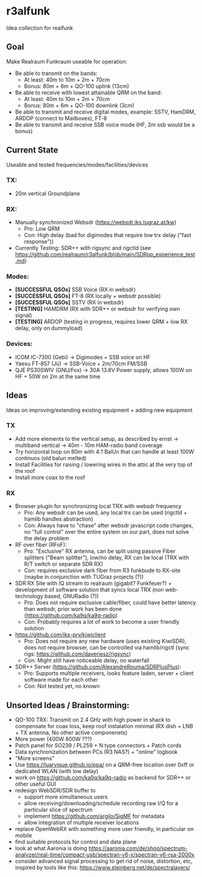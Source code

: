 # r3alfunk
Idea collection for realfunk

## Goal
Make Realraum Funkraum useable for operation:
 * Be able to transmit on the bands:
   * At least: 40m to 10m + 2m + 70cm
   * Bonus: 80m + 6m + QO-100 uplink (13cm)
 * Be able to receive with lowest attainable QRM on the band:
   * At least: 40m to 10m + 2m + 70cm
   * Bonus: 80m + 6m + QO-100 downlink (3cm)
 * Be able to transmit and receive digital modes, example: SSTV, HamDRM, ARDOP (connect to Mailboxes), FT-8
 * Be able to transmit and receive SSB voice mode (HF, 2m ssb would be a bonus)

## Current State
Useable and tested frequencies/modes/facilities/devices
### TX:
* 20m vertical Groundplane

### RX:
* Manually synchronized Websdr (https://websdr.iks.tugraz.at/kw)
  * Pro: Low QRM
  * Con: High delay (bad for digimodes that require low trx delay ("fast response"))
* Currently Testing: SDR++ with rigsync and rigctld (see https://github.com/realraum/r3alfunk/blob/main/SDRpp_experience_test.md)

### Modes:
* __[SUCCESSFUL QSOs]__ SSB Voice (RX in websdr)
* __[SUCCESSFUL QSOs]__ FT-8 (RX locally + websdr possible)
* __[SUCCESSFUL QSOs]__ SSTV (RX in websdr)
* __[TESTING]__ HAMDRM (RX with SDR++ or websdr for verifying own signal)
* __[TESTING]__ ARDOP (testing in progress, requires lower QRM + low RX delay, only on dummyload)

### Devices:
* ICOM IC-7300 (Gebi) -> Digimodes + SSB voice on HF
* Yaesu FT-857 (Jü) -> SSB-Voice + 2m/70cm FM/SSB
* QJE PS30SWIV (GNU/Fox) -> 30A 13.8V Power supply, allows 100W on HF + 50W on 2m at the same time

## Ideas
Ideas on improving/extending existing equipment + adding new equipment
### TX
* Add more elements to the vertical setup, as described by ernst -> multiband vertical -> 40m - 10m HAM-radio band coverage
* Try horizontal loop on 80m with 4:1 BalUn that can handle at least 100W continuos (old balun melted)
* Install Facilities for raising / lowering wires in the attic at the very top of the roof
* Install more coax to the roof

### RX
* Browser plugin for synchronizing local TRX with websdr frequency
  * Pro: Any websdr can be used, any local trx can be used (rigctld + hamlib handles abstraction)
  * Con: Always have to "chase" after websdr javascript code changes, no "full control" over the entire system on our part, does not solve the delay problem
* RF over fiber (RFoF):
  * Pro: "Exclusive" RX antenna, can be split using passive Fiber splitters ("Beam splitter"), low/no delay, RX can be local (TRX with R/T switch or separate SDR RX)
  * Con: requires exclusive dark fiber from R3 funkbude to RX-site (maybe in conjunction with TUGraz projects (?))
* SDR RX Site with IQ stream to realraum (gigabit? Funkfeuer?) + development of software solution that syncs local TRX (non web-technology based,  GNURadio (?))
  * Pro: Does not require exclusive cable/fiber, could have better latency than websdr, prior work has been done (https://github.com/ka9q/ka9q-radio)
  * Con: Probably requires a lot of work to become a user friendly solution
* https://github.com/jks-prv/kiwiclient
  * Pro: Does not require any new hardware (uses existing KiwiSDR), does not require browser, can be controlled via hamlib/rigctl (sync rigs: https://github.com/daveriesz/rigsync)
  * Con: Might still have noticeable delay, no waterfall
* SDR++ Server (https://github.com/AlexandreRouma/SDRPlusPlus):
  * Pro: Supports multiple receivers, looks feature laden, server + client software made for each other
  * Con: Not tested yet, no known 

## Unsorted Ideas / Brainstorming:
* QO-100 TRX: Transmit on 2.4 GHz with high power in shack to compensate for coax loss, keep roof instalation minimal (RX dish + LNB + TX antenna, No other active componenets)
* More power (400W 800W ???)
* Patch panel for SO239 / PL259 + N type connectors + Patch cords
* Data synchronization between PCs (R3 NAS?) + "online" logbook
* "More screens"
* Use https://luarvique.github.io/ppa/ on a QRM-free location over 0xff or dedicated WLAN (with low delay)
* work on https://github.com/ka9q/ka9q-radio as backend for SDR++ or other useful GUI
* redesign WebSDR/SDR buffer to
  * support more simultaneous users
  * allow receiving/downloading/schedule recording raw I/Q for a particular slice of spectrum
  * implement https://github.com/argilo/SigMF for metadata
  * allow integration of multiple receiver locations
* replace OpenWebRX with something more user friendly, in particular on mobile
* find suitable protocols for control and data plane
* look at what Aaronia is doing https://aaronia.com/de/shop/spectrum-analyzer/real-time/compact-usb/spectran-v6-x/spectran-v6-rsa-2000x
* consider advanced signal processing to get rid of noise, distortion, etc, inspired by tools like this: https://www.steinberg.net/de/spectralayers/
